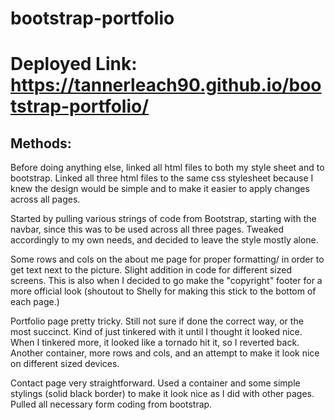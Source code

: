 # bootstrap-portfolio

# Deployed Link: https://tannerleach90.github.io/bootstrap-portfolio/

## Methods:

Before doing anything else, linked all html files to both my style sheet and to bootstrap. Linked all three html files to the same css stylesheet because I knew the design would be simple and to make it easier to apply changes across all pages.

Started by pulling various strings of code from Bootstrap, starting with the navbar, since this was to be used across all three pages. Tweaked accordingly to my own needs, and decided to leave the style mostly alone.

Some rows and cols on the about me page for proper formatting/ in order to get text next to the picture. Slight addition in code for different sized screens. This is also when I decided to go make the "copyright" footer for a more official look (shoutout to Shelly for making this stick to the bottom of each page.)

Portfolio page pretty tricky. Still not sure if done the correct way, or the most succinct. Kind of just tinkered with it until I thought it looked nice. When I tinkered more, it looked like a tornado hit it, so I reverted back. Another container, more rows and cols, and an attempt to make it look nice on different sized devices.

Contact page very straightforward. Used a container and some simple stylings (solid black border) to make it look nice as I did with other pages. Pulled all necessary form coding from bootstrap.

